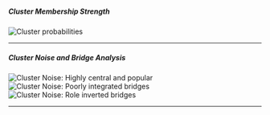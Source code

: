 ##### Cluster Membership Strength

![Cluster probabilities](./{{deep_dive_directory}}/Cluster_probabilities.svg)

---

##### Cluster Noise and Bridge Analysis

![Cluster Noise: Highly central and popular](./{{deep_dive_directory}}/ClusterNoise_highly_central_and_popular.svg)
![Cluster Noise: Poorly integrated bridges](./{{deep_dive_directory}}/ClusterNoise_poorly_integrated_bridges.svg)
![Cluster Noise: Role inverted bridges](./{{deep_dive_directory}}/ClusterNoise_role_inverted_bridges.svg)

---
